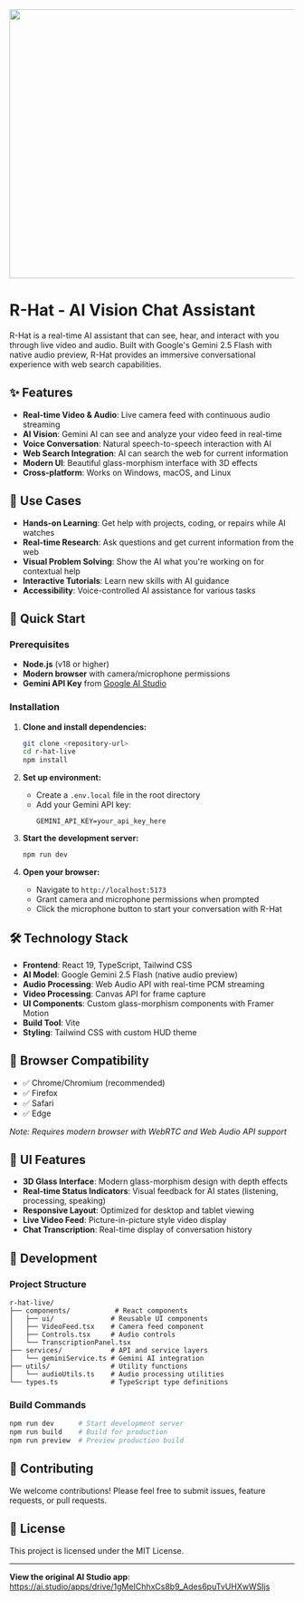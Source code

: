 <div align="center">
<img width="1200" height="475" alt="R-Hat Banner" src="https://github.com/user-attachments/assets/0aa67016-6eaf-458a-adb2-6e31a0763ed6" />
</div>

# R-Hat - AI Vision Chat Assistant

R-Hat is a real-time AI assistant that can see, hear, and interact with you through live video and audio. Built with Google's Gemini 2.5 Flash with native audio preview, R-Hat provides an immersive conversational experience with web search capabilities.

## ✨ Features

- **Real-time Video & Audio**: Live camera feed with continuous audio streaming
- **AI Vision**: Gemini AI can see and analyze your video feed in real-time
- **Voice Conversation**: Natural speech-to-speech interaction with AI
- **Web Search Integration**: AI can search the web for current information
- **Modern UI**: Beautiful glass-morphism interface with 3D effects
- **Cross-platform**: Works on Windows, macOS, and Linux

## 🎯 Use Cases

- **Hands-on Learning**: Get help with projects, coding, or repairs while AI watches
- **Real-time Research**: Ask questions and get current information from the web
- **Visual Problem Solving**: Show the AI what you're working on for contextual help
- **Interactive Tutorials**: Learn new skills with AI guidance
- **Accessibility**: Voice-controlled AI assistance for various tasks

## 🚀 Quick Start

### Prerequisites
- **Node.js** (v18 or higher)
- **Modern browser** with camera/microphone permissions
- **Gemini API Key** from [Google AI Studio](https://makersuite.google.com/app/apikey)

### Installation

1. **Clone and install dependencies:**
   ```bash
   git clone <repository-url>
   cd r-hat-live
   npm install
   ```

2. **Set up environment:**
   - Create a `.env.local` file in the root directory
   - Add your Gemini API key:
     ```
     GEMINI_API_KEY=your_api_key_here
     ```

3. **Start the development server:**
   ```bash
   npm run dev
   ```

4. **Open your browser:**
   - Navigate to `http://localhost:5173`
   - Grant camera and microphone permissions when prompted
   - Click the microphone button to start your conversation with R-Hat

## 🛠️ Technology Stack

- **Frontend**: React 19, TypeScript, Tailwind CSS
- **AI Model**: Google Gemini 2.5 Flash (native audio preview)
- **Audio Processing**: Web Audio API with real-time PCM streaming
- **Video Processing**: Canvas API for frame capture
- **UI Components**: Custom glass-morphism components with Framer Motion
- **Build Tool**: Vite
- **Styling**: Tailwind CSS with custom HUD theme

## 📱 Browser Compatibility

- ✅ Chrome/Chromium (recommended)
- ✅ Firefox
- ✅ Safari
- ✅ Edge

*Note: Requires modern browser with WebRTC and Web Audio API support*

## 🎨 UI Features

- **3D Glass Interface**: Modern glass-morphism design with depth effects
- **Real-time Status Indicators**: Visual feedback for AI states (listening, processing, speaking)
- **Responsive Layout**: Optimized for desktop and tablet viewing
- **Live Video Feed**: Picture-in-picture style video display
- **Chat Transcription**: Real-time display of conversation history

## 🔧 Development

### Project Structure
```
r-hat-live/
├── components/           # React components
│   ├── ui/              # Reusable UI components
│   ├── VideoFeed.tsx    # Camera feed component
│   ├── Controls.tsx     # Audio controls
│   └── TranscriptionPanel.tsx
├── services/            # API and service layers
│   └── geminiService.ts # Gemini AI integration
├── utils/               # Utility functions
│   └── audioUtils.ts    # Audio processing utilities
└── types.ts             # TypeScript type definitions
```

### Build Commands
```bash
npm run dev      # Start development server
npm run build    # Build for production
npm run preview  # Preview production build
```

## 🤝 Contributing

We welcome contributions! Please feel free to submit issues, feature requests, or pull requests.

## 📄 License

This project is licensed under the MIT License.

---

**View the original AI Studio app**: https://ai.studio/apps/drive/1gMeIChhxCs8b9_Ades6puTvUHXwWSIjs
